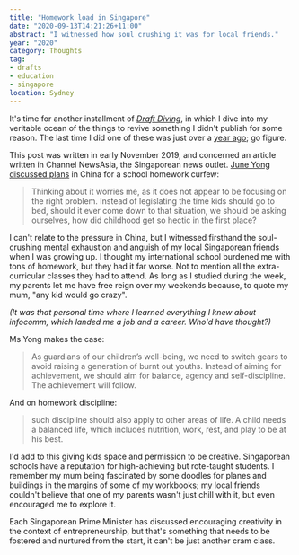 ```yaml
---
title: "Homework load in Singapore"
date: "2020-09-13T14:21:26+11:00"
abstract: "I witnessed how soul crushing it was for local friends."
year: "2020"
category: Thoughts
tag:
- drafts
- education
- singapore
location: Sydney
---
```

It's time for another installment of *[Draft Diving](https://rubenerd.com/tag/drafts/)*, in which I dive into my veritable ocean of the things to revive something I didn't publish for some reason. The last time I did one of these was just over a [year ago](https://rubenerd.com/helpful-internet-people/); go figure.

This post was written in early November 2019, and concerned an article written in Channel NewsAsia, the Singaporean news outlet. [June Yong discussed plans](https://www.channelnewsasia.com/news/commentary/homework-curfew-china-debate-school-tuition-packed-schedule-12068534) in China for a school homework curfew:

> Thinking about it worries me, as it does not appear to be focusing on the right problem. Instead of legislating the time kids should go to bed, should it ever come down to that situation, we should be asking ourselves, how did childhood get so hectic in the first place?

I can't relate to the pressure in China, but I witnessed firsthand the soul-crushing mental exhaustion and anguish of my local Singaporean friends when I was growing up. I thought my international school burdened me with tons of homework, but they had it far worse. Not to mention all the extra-curricular classes they had to attend. As long as I studied during the week, my parents let me have free reign over my weekends because, to quote my mum, "any kid would go crazy".

*(It was that personal time where I learned everything I knew about infocomm, which landed me a job and a career. Who'd have thought?)*

Ms Yong makes the case:

> As guardians of our children’s well-being, we need to switch gears to avoid raising a generation of burnt out youths. Instead of aiming for achievement, we should aim for balance, agency and self-discipline. The achievement will follow.

And on homework discipline:

> such discipline should also apply to other areas of life. A child needs a balanced life, which includes nutrition, work, rest, and play to be at his best.

I'd add to this giving kids space and permission to be creative. Singaporean schools have a reputation for high-achieving but rote-taught students. I remember my mum being fascinated by some doodles for planes and buildings in the margins of some of my workbooks; my local friends couldn't believe that one of my parents wasn't just chill with it, but even encouraged me to explore it.

Each Singaporean Prime Minister has discussed encouraging creativity in the context of entrepreneurship, but that's something that needs to be fostered and nurtured from the start, it can't be just another cram class.

